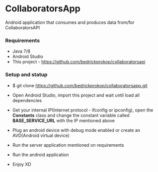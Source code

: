 # CollaboratorsApp

Android application that consumes and produces data from/for CollaboratorsAPI

### Requirements

- Java 7/8
- Android Studio
- This project - https://github.com/bedrickprokop/collaboratorsapi

### Setup and statup

- $ git clone https://github.com/bedrickprokop/collaboratorsapp.git

- Open Android Studio, import this project and wait until load all dependencies

- Get your internal IP(Internet protocol - ifconfig or ipconfig), open the **Constants** class and change the constant variable called **BASE_SERVICE_URL** with the IP mentioned above  

- Plug an android device with debug mode enabled or create an AVD(Android virtual device)

- Run the server application mentioned on requirements

- Run the android application

- Enjoy XD